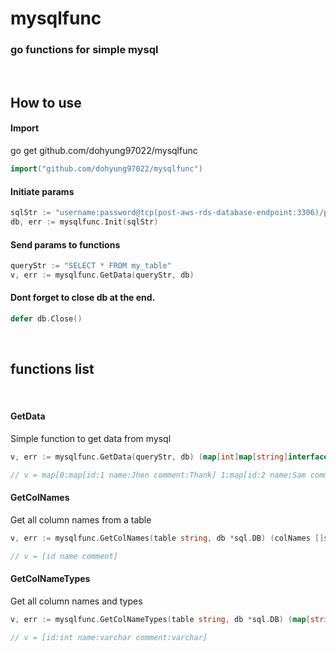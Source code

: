 # mysqlfunc
### go functions for simple mysql
<br />

## How to use
#### Import
go get github.com/dohyung97022/mysqlfunc
```go
import("github.com/dohyung97022/mysqlfunc")
```
#### Initiate params
```go
sqlStr := "username:password@tcp(post-aws-rds-database-endpoint:3306)/post-schema-name"
db, err := mysqlfunc.Init(sqlStr)
```
#### Send params to functions
```go
queryStr := "SELECT * FROM my_table"
v, err := mysqlfunc.GetData(queryStr, db)
```
#### Dont forget to close db at the end.
```go
defer db.Close()
```
<br />

## functions list
<br />

#### GetData
Simple function to get data from mysql
```go
v, err := mysqlfunc.GetData(queryStr, db) (map[int]map[string]interface{}, error)

// v = map[0:map[id:1 name:Jhon comment:Thank] 1:map[id:2 name:Sam comment:You]]
```

#### GetColNames
Get all column names from a table
```go
v, err := mysqlfunc.GetColNames(table string, db *sql.DB) (colNames []string, err error)

// v = [id name comment]
```

#### GetColNameTypes
Get all column names and types
```go
v, err := mysqlfunc.GetColNameTypes(table string, db *sql.DB) (map[string]interface{}, error)

// v = [id:int name:varchar comment:varchar]
```